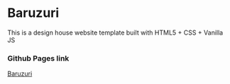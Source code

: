 # Baruzuri

This is a design house website template built with HTML5 + CSS + Vanilla JS

### Github Pages link

[Baruzuri](https://paulrimiru.github.io/Baruzuri/)
